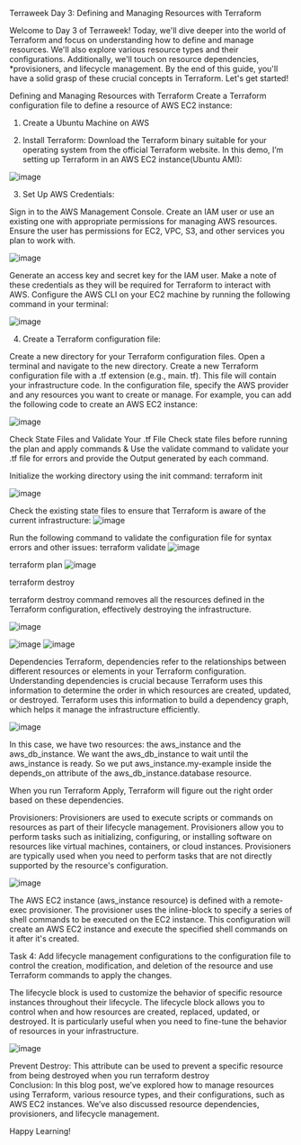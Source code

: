 Terraweek Day 3: Defining and Managing Resources with Terraform

Welcome to Day 3 of Terraweek! Today, we'll dive deeper into the world of Terraform and focus on understanding how to define and manage resources. We'll also explore various resource types and their configurations. Additionally, we'll touch on resource dependencies, *provisioners, and lifecycle management. By the end of this guide, you'll have a solid grasp of these crucial concepts in Terraform. Let's get started!

Defining and Managing Resources with Terraform
Create a Terraform configuration file to define a resource of AWS EC2 instance:

1. Create a Ubuntu Machine on AWS

2. Install Terraform: Download the Terraform binary suitable for your operating system from the official Terraform website. In this demo, I’m setting up Terraform in an AWS EC2 instance(Ubuntu AMI):

 ![image](https://github.com/agnes1218/TerraWeek/assets/46444641/36802a60-7839-4fb9-8e12-41d7be8a454c)

3. Set Up AWS Credentials:

Sign in to the AWS Management Console.
Create an IAM user or use an existing one with appropriate permissions for managing AWS resources. Ensure the user has permissions for EC2, VPC, S3, and other services you plan to work with.

![image](https://github.com/agnes1218/TerraWeek/assets/46444641/61e7fad7-421e-49c7-8c68-784a7b094c8b)


  Generate an access key and secret key for the IAM user. Make a note of these credentials as they will be required for Terraform to interact with AWS.
  Configure the AWS CLI on your EC2 machine by running the following command in your terminal:

  ![image](https://github.com/agnes1218/TerraWeek/assets/46444641/25731b81-4faf-429b-b4ac-f116f04cef15)

4. Create a Terraform configuration file:

Create a new directory for your Terraform configuration files.
Open a terminal and navigate to the new directory.
Create a new Terraform configuration file with a .tf extension (e.g., main. tf). This file will contain your infrastructure code.
In the configuration file, specify the AWS provider and any resources you want to create or manage. For example, you can add the following code to create an AWS EC2 instance:

![image](https://github.com/agnes1218/TerraWeek/assets/46444641/c2ec2ee8-f7c6-4b0f-9075-2adf1adff6b6)

Check State Files and Validate Your .tf File
Check state files before running the plan and apply commands & Use the validate command to validate your .tf file for errors and provide the Output generated by each command.

Initialize the working directory using the init command: 
terraform init

![image](https://github.com/agnes1218/TerraWeek/assets/46444641/c4947067-1a7b-4b32-9f01-cd353aacf734)

Check the existing state files to ensure that Terraform is aware of the current infrastructure:
![image](https://github.com/agnes1218/TerraWeek/assets/46444641/f5321b6b-01ff-40ee-b0c8-c307b986d025)

Run the following command to validate the configuration file for syntax errors and other issues:
terraform validate
![image](https://github.com/agnes1218/TerraWeek/assets/46444641/7e8b4baf-5b28-4d56-b83f-5da015838484)


terraform plan
![image](https://github.com/agnes1218/TerraWeek/assets/46444641/fa92320a-78d3-4c36-88a7-c4e943f395a1)

terraform destroy

terraform destroy command removes all the resources defined in the Terraform configuration, effectively destroying the infrastructure.

![image](https://github.com/agnes1218/TerraWeek/assets/46444641/58167619-64c1-48d9-915f-55c3476f8af5)

![image](https://github.com/agnes1218/TerraWeek/assets/46444641/eb217bbe-d30b-4c53-9868-2eef64ce807b)
![image](https://github.com/agnes1218/TerraWeek/assets/46444641/5d655bf8-2cfc-4e8f-af95-090627519517)


Dependencies 
Terraform, dependencies refer to the relationships between different resources or elements in your Terraform configuration. Understanding dependencies is crucial because Terraform uses this information to determine the order in which resources are created, updated, or destroyed. Terraform uses this information to build a dependency graph, which helps it manage the infrastructure efficiently.

![image](https://github.com/agnes1218/TerraWeek/assets/46444641/1f9cab46-6441-41b9-ba7c-bc81ccc113cd)

In this case, we have two resources: the aws_instance and the aws_db_instance. We want the aws_db_instance to wait until the aws_instance is ready. So we put aws_instance.my-example inside the depends_on attribute of the aws_db_instance.database resource.

When you run Terraform Apply, Terraform will figure out the right order based on these dependencies.

Provisioners: Provisioners are used to execute scripts or commands on resources as part of their lifecycle management. Provisioners allow you to perform tasks such as initializing, configuring, or installing software on resources like virtual machines, containers, or cloud instances. Provisioners are typically used when you need to perform tasks that are not directly supported by the resource's configuration.

![image](https://github.com/agnes1218/TerraWeek/assets/46444641/c1fe0b2d-989e-4aa2-b483-9b0ea7b6d28e)


The AWS EC2 instance (aws_instance resource) is defined with a remote-exec provisioner.
The provisioner uses the inline-block to specify a series of shell commands to be executed on the EC2 instance.
This configuration will create an AWS EC2 instance and execute the specified shell commands on it after it's created.

Task 4:
Add lifecycle management configurations to the configuration file to control the creation, modification, and deletion of the resource and use Terraform commands to apply the changes.

The lifecycle block is used to customize the behavior of specific resource instances throughout their lifecycle. The lifecycle block allows you to control when and how resources are created, replaced, updated, or destroyed. It is particularly useful when you need to fine-tune the behavior of resources in your infrastructure.

![image](https://github.com/agnes1218/TerraWeek/assets/46444641/e7338f81-997c-40d6-ab4a-f5601aef6e80)


Prevent Destroy: This attribute can be used to prevent a specific resource from being destroyed when you run terraform destroy                                                            
Conclusion:
In this blog post, we’ve explored how to manage resources using Terraform,   various resource types, and their configurations, such as AWS EC2 instances. We’ve also discussed resource dependencies, provisioners, and lifecycle management.

Happy Learning!
